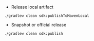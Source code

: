 - Release local artifact

```
./gradlew clean sdk:publishToMavenLocal
```

- Snapshot or official release
```
./gradlew clean sdk:publish
```
